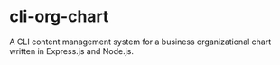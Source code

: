 # cli-org-chart
A CLI content management system for a business organizational chart written in Express.js and Node.js.
